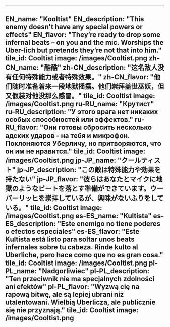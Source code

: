 ---

EN_name: "Kooltist"
EN_description: "This enemy doesn't have any special powers or effects"
EN_flavor: "They’re ready to drop some infernal beats – on you and the mic. Worships the Uber-lich but pretends they’re not that into him."
tile_id: Cooltist
image: /images/Cooltist.png
zh-CN_name: "酷酷"
zh-CN_description: "这名敌人没有任何特殊能力或者特殊效果。"
zh-CN_flavor: "他们随时准备着来一段地狱摇摆。他们崇拜盖世巫妖，但又假装对他没那么感冒。"
tile_id: Cooltist
image: /images/Cooltist.png
ru-RU_name: "Крутист"
ru-RU_description: "У этого врага нет никаких особых способностей или эффектов."
ru-RU_flavor: "Они готовы сбросить несколько адских ударов - на тебя и микрофон. Поклоняются Уберличу, но притворяются, что он им не нравится."
tile_id: Cooltist
image: /images/Cooltist.png
jp-JP_name: "クールティスト"
jp-JP_description: "この敵は特殊能力や効果を持たない"
jp-JP_flavor: "彼らはあなたとマイクに地獄のようなビートを落とす準備ができています。ウーバーリッヒを崇拝しているが、興味がないふりをしている。"
tile_id: Cooltist
image: /images/Cooltist.png
es-ES_name: "Kultista"
es-ES_description: "Este enemigo no tiene poderes o efectos especiales"
es-ES_flavor: "Este Kultista está listo para soltar unos beats infernales sobre tu cabeza. Rinde kulto al Uberliche, pero hace como que no es gran cosa."
tile_id: Cooltist
image: /images/Cooltist.png
pl-PL_name: "Nadgorliwiec"
pl-PL_description: "Ten przeciwnik nie ma specjalnych zdolności ani efektów"
pl-PL_flavor: "Wyzwą cię na rapową bitwę, ale są lepiej ubrani niż utalentowani. Wielbią Uberlicza, ale publicznie się nie przyznają."
tile_id: Cooltist
image: /images/Cooltist.png
---